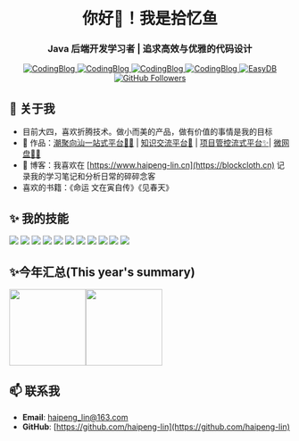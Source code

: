 ﻿﻿﻿﻿<h1 align="center">你好👋！我是拾忆鱼</h1>
<h3 align="center">Java 后端开发学习者 | 追求高效与优雅的代码设计</h3>

<p align="center">
  <a href="https://github.com/haipeng-lin/chaoshan-tide">
    <img src="https://img.shields.io/badge/Project-潮聚向汕一站式平台-blue" alt="CodingBlog">
  </a>
  <a href="https://github.com/haipeng-lin/knowledge-stream">
    <img src="https://img.shields.io/badge/Project-知识流-blue" alt="CodingBlog">
  </a>
  <a href="https://github.com/haipeng-lin/project-managent">
    <img src="https://img.shields.io/badge/Project-项目管控流式平台-blue" alt="CodingBlog">
  </a>
  <a href="https://github.com/haipeng-lin/minipan">
    <img src="https://img.shields.io/badge/Project-微网盘-blue" alt="CodingBlog">
  </a>
  <a href="https://github.com/haipeng-lin/MiniDB"> 
    <img src="https://img.shields.io/badge/Project-MiniDB-blue" alt="EasyDB">
  </a>
  <a href="https://github.com/haipeng-lin">
    <img src="https://img.shields.io/github/followers/haipeng-lin?label=Follow&style=social" alt="GitHub Followers">
  </a>
</p>




## 🌟 关于我

- 目前大四，喜欢折腾技术。做小而美的产品，做有价值的事情是我的目标
- 🏡 作品：<a href="https://github.com/haipeng-lin/chaoshan-tide" target="_blank">潮聚向汕一站式平台🏳️‍🌈</a> | <a href="https://github.com/haipeng-lin/knowledge-stream" target="_blank">知识交流平台📖</a> | <a href="https://github.com/haipeng-lin/project-managent" target="_blank">项目管控流式平台✨</a>| <a href="https://github.com/haipeng-lin/minipan" target="_blank">微网盘🏳️‍🌈</a> 
- :pencil: 博客：我喜欢在 [https://www.haipeng-lin.cn](https://blockcloth.cn) 记录我的学习笔记和分析日常的碎碎念客
- 喜欢的书籍：《命运 文在寅自传》《见春天》


## ✨ 我的技能

![](https://img.shields.io/badge/-Java-4C7491?style=flat-square&logo=java&logoColor=fff)
![](https://img.shields.io/badge/-Spring-5FB832?style=flat-square&logo=Spring&logoColor=fff)
![](https://img.shields.io/badge/-Python-3e74a2?style=flat-square&logo=Python&logoColor=fff)
![](https://img.shields.io/badge/-Node.js-339933?style=flat-square&logo=Node.js&logoColor=fff)
![](https://img.shields.io/badge/-Vue-4fc08d?style=flat-square&logo=Vue.js&logoColor=fff)
![](https://img.shields.io/badge/-React-2d98ce?style=flat-square&logo=React&logoColor=fff)
![](https://img.shields.io/badge/-Docker-2496ED?style=flat-square&logo=Docker&logoColor=fff)
![](https://img.shields.io/badge/-Linux-000000?style=flat-square&logo=Linux&logoColor=fff)
![](https://img.shields.io/badge/-MySQL-4479A1?style=flat-square&logo=MySQL&logoColor=fff)
![](https://img.shields.io/badge/-Redis-DC382D?style=flat-square&logo=Redis&logoColor=fff)
![](https://img.shields.io/badge/-Git-E84E31?style=flat-square&logo=Git&logoColor=fff)

## ✨今年汇总(This year's summary) 

<img align="" height="137px" src="https://github-readme-stats-xi-five-10.vercel.app/api?username=haipeng-lin&hide_border=true&show_icons=true&include_all_commits=true&line_height=21&bg_color=0,EC6C6C,FFD479,FFFC79,73FA79&theme=graywhite&" /><img align="" height="137px" src="https://github-readme-stats-xi-five-10.vercel.app/api/top-langs/?username=haipeng-lin&hide_title=true&hide_border=true&layout=compact&bg_color=0,73FA79,73FDFF,D783FF&theme=graywhite&locale=cn" />

## 📫 联系我

- **Email**: haipeng_lin@163.com
- **GitHub**: [https://github.com/haipeng-lin](https://github.com/haipeng-lin)

